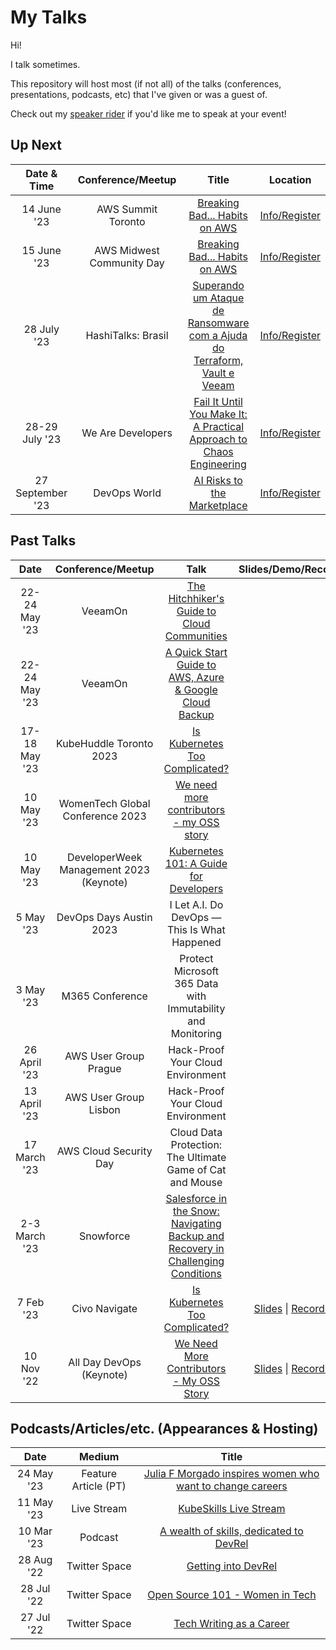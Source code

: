 My Talks
===================

Hi!

I talk sometimes.

This repository will host most (if not all) of the talks (conferences, presentations, podcasts, etc) that I've given or was a guest of.

Check out my [speaker rider](./speaker-rider.md) if you'd like me to speak at your event!

## Up Next

Date & Time|Conference/Meetup|Title|Location
:---------:|:---------------:|:---:|:-------:
14 June '23 | AWS Summit Toronto | [Breaking Bad... Habits on AWS]() | [Info/Register](https://aws.amazon.com/events/summits/toronto/)
15 June '23 | AWS Midwest Community Day | [Breaking Bad... Habits on AWS]() | [Info/Register](https://www.midwestcommunityday.com/)
28 July '23 | HashiTalks: Brasil | [Superando um Ataque de Ransomware com a Ajuda do Terraform, Vault e Veeam]() | [Info/Register](https://events.hashicorp.com/hashitalksbrasil)
28-29 July '23 | We Are Developers | [Fail It Until You Make It: A Practical Approach to Chaos Engineering]() | [Info/Register](https://www.wearedevelopers.com/world-congress/)
27 September '23 | DevOps World | [AI Risks to the Marketplace]() | [Info/Register](https://www.devopsworld.com/)


## Past Talks

Date|Conference/Meetup|Talk|Slides/Demo/Recording
:---------:|:---------------:|:--:|:--------------------:
22-24 May '23 | VeeamOn | [The Hitchhiker's Guide to Cloud Communities]() |
22-24 May '23 | VeeamOn | [A Quick Start Guide to AWS, Azure & Google Cloud Backup]() |
17-18 May '23 | KubeHuddle Toronto 2023 | [Is Kubernetes Too Complicated?]() |
10 May '23 | WomenTech Global Conference 2023 | [We need more contributors - my OSS story](https://www.womentech.net/speaker/Julia/Furst%20Morgado/85740?_se=anVsaWFmbW9yZ2Fkb0BnbWFpbC5jb20%3D) | 
10 May '23 | DeveloperWeek Management 2023 (Keynote)| [Kubernetes 101: A Guide for Developers]() | 
5 May '23 | DevOps Days Austin 2023 | I Let A.I. Do DevOps — This Is What Happened
3 May '23 | M365 Conference | Protect Microsoft 365 Data with Immutability and Monitoring
26 April '23 | AWS User Group Prague | Hack-Proof Your Cloud Environment
13 April '23 | AWS User Group Lisbon | Hack-Proof Your Cloud Environment
17 March '23 | AWS Cloud Security Day | Cloud Data Protection: The Ultimate Game of Cat and Mouse
2-3 March '23 | Snowforce | [Salesforce in the Snow: Navigating Backup and Recovery in Challenging Conditions](https://snowforce.io/)
7 Feb '23 | Civo Navigate | [Is Kubernetes Too Complicated?](https://github.com/juliafmorgado/talks/blob/main/Is%20Kubernetes%20Too%20Complicated%3F/Abstract.md) | [Slides](https://docs.google.com/presentation/d/1yPaR8aYS3ZqI8WDGLVgxIGwWKTzuGffA/edit#slide=id.p3) \| [Recording]()
10 Nov '22 | All Day DevOps (Keynote)| [We Need More Contributors - My OSS Story](https://github.com/juliafmorgado/talks/blob/main/We%20Need%20More%20Contributors/Abstract.md) | [Slides](https://t.co/OqD7NnbnhK) \| [Recording](https://www.alldaydevops.com/ondemand-2022speakers)


## Podcasts/Articles/etc. (Appearances & Hosting)

Date|Medium|Title
:-----:|:-----:|:-------:
24 May '23 | Feature Article (PT) | [Julia F Morgado inspires women who want to change careers](https://itforum.com.br/noticias/veeam-julia-morgado-mulheres-carreira/)
11 May '23 | Live Stream | [KubeSkills Live Stream](https://www.youtube.com/watch?v=5adaq_KYRlU)
10 Mar '23 | Podcast | [A wealth of skills, dedicated to DevRel](https://www.voxgig.com/podcast/julia-furst-morgado-march-2023-global-technologist-veeam)
28 Aug '22 | Twitter Space | [Getting into DevRel](https://twitter.com/i/spaces/1YqJDqNjpYLxV)
28 Jul '22 | Twitter Space | [Open Source 101 - Women in Tech](https://twitter.com/i/spaces/1PlJQaDYqdXJE)
27 Jul '22 | Twitter Space | [Tech Writing as a Career](https://twitter.com/virtualized6ix/status/1552253444723200001?s=20&t=Clsi3spzoB8NIn4m4taL6g)
